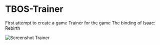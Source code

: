# TBOS-Trainer
First attempt to create a game Trainer for the game The binding of Isaac: Rebirth

![Screenshot Trainer](https://github.com/xSillusx/TBOS-Trainer/blob/master/tbos-trainer%20screenshot.PNG)
